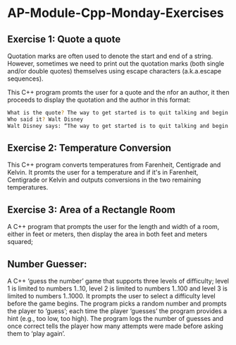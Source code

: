 # AP-Module-Cpp-Monday-Exercises
## Exercise 1: Quote a quote
Quotation marks are often used to denote the start and end of a string. However, sometimes we need to print out the quotation marks (both single and/or double quotes) themselves using escape characters (a.k.a.escape sequences).

This C++ program promts the user for a quote and the nfor an author, it then proceeds to display the quotation and the author in this format:
```bash
What is the quote? The way to get started is to quit talking and begin doing.
Who said it? Walt Disney
Walt Disney says: “The way to get started is to quit talking and begin doing.”
```

## Exercise 2: Temperature Conversion
This C++ program converts temperatures from Farenheit, Centigrade and Kelvin. It promts the user for a temperature and if it's in Farenheit, Centigrade or Kelvin and outputs conversions in the two remaining temperatures.

## Exercise 3: Area of a Rectangle Room
A C++ program that prompts the user for the length and width of a room, either in feet or meters, then display the area in both feet and meters squared;

## Number Guesser:
A C++ ‘guess the number’ game that supports three levels of difficulty; level 1 is limited to numbers 1..10, level 2 is limited to numbers 1..100 and level 3 is limited to numbers 1..1000. It prompts the user to select a difficulty level before the game begins. The program picks a random number and prompts the player to ‘guess’; each time the player ‘guesses’ the program provides a hint (e.g., too low, too high).
The program logs the number of guesses and once correct tells the player how many attempts were made before asking them to ‘play again’.
